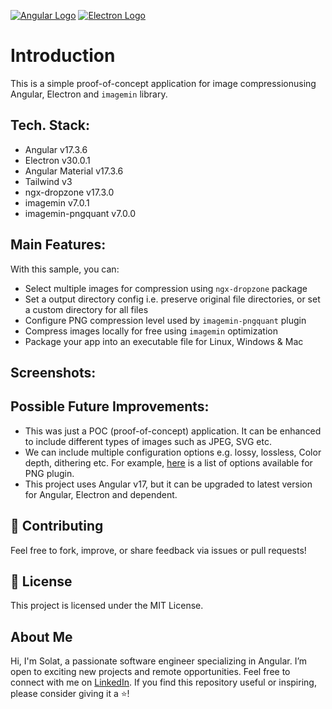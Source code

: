 [![Angular Logo](https://www.vectorlogo.zone/logos/angular/angular-icon.svg)](https://angular.io/) [![Electron Logo](https://www.vectorlogo.zone/logos/electronjs/electronjs-icon.svg)](https://electronjs.org/)

# Introduction
This is a simple proof-of-concept application for image compressionusing Angular, Electron and `imagemin` library. 

## Tech. Stack: 
- Angular v17.3.6
- Electron v30.0.1
- Angular Material v17.3.6
- Tailwind v3
- ngx-dropzone v17.3.0
- imagemin v7.0.1
- imagemin-pngquant v7.0.0

## Main Features: 
With this sample, you can:

- Select multiple images for compression using `ngx-dropzone` package
- Set a output directory config i.e. preserve original file directories, or set a custom directory for all files
- Configure PNG compression level used by `imagemin-pngquant` plugin
- Compress images locally for free using `imagemin` optimization
- Package your app into an executable file for Linux, Windows & Mac

## Screenshots:

## Possible Future Improvements:
- This was just a POC (proof-of-concept) application. It can be enhanced to include different types of images such as JPEG, SVG etc. 
- We can include multiple configuration options e.g. lossy, lossless, Color depth, dithering etc. For example, [here](https://www.npmjs.com/package/imagemin-pngquant) is a list of options available for PNG plugin. 
- This project uses Angular v17, but it can be upgraded to latest version for Angular, Electron and dependent.

## 🤝 Contributing
Feel free to fork, improve, or share feedback via issues or pull requests!

## 📜 License
This project is licensed under the MIT License.

## About Me
Hi, I'm Solat, a passionate software engineer specializing in Angular. I’m open to exciting new projects and remote opportunities. Feel free to connect with me on [LinkedIn](https://www.linkedin.com/in/solat-ali).
If you find this repository useful or inspiring, please consider giving it a ⭐!